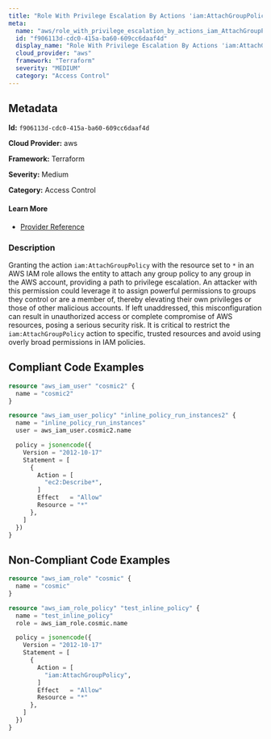 ```yaml
---
title: "Role With Privilege Escalation By Actions 'iam:AttachGroupPolicy'"
meta:
  name: "aws/role_with_privilege_escalation_by_actions_iam_AttachGroupPolicy"
  id: "f906113d-cdc0-415a-ba60-609cc6daaf4d"
  display_name: "Role With Privilege Escalation By Actions 'iam:AttachGroupPolicy'"
  cloud_provider: "aws"
  framework: "Terraform"
  severity: "MEDIUM"
  category: "Access Control"
---
```

## Metadata

**Id:** `f906113d-cdc0-415a-ba60-609cc6daaf4d`

**Cloud Provider:** aws

**Framework:** Terraform

**Severity:** Medium

**Category:** Access Control

#### Learn More

 - [Provider Reference](https://registry.terraform.io/providers/hashicorp/aws/latest/docs/resources/iam_role_policy#policy)

### Description

 Granting the action `iam:AttachGroupPolicy` with the resource set to `*` in an AWS IAM role allows the entity to attach any group policy to any group in the AWS account, providing a path to privilege escalation. An attacker with this permission could leverage it to assign powerful permissions to groups they control or are a member of, thereby elevating their own privileges or those of other malicious accounts. If left unaddressed, this misconfiguration can result in unauthorized access or complete compromise of AWS resources, posing a serious security risk. It is critical to restrict the `iam:AttachGroupPolicy` action to specific, trusted resources and avoid using overly broad permissions in IAM policies.


## Compliant Code Examples
```terraform
resource "aws_iam_user" "cosmic2" {
  name = "cosmic2"
}

resource "aws_iam_user_policy" "inline_policy_run_instances2" {
  name = "inline_policy_run_instances"
  user = aws_iam_user.cosmic2.name

  policy = jsonencode({
    Version = "2012-10-17"
    Statement = [
      {
        Action = [
          "ec2:Describe*",
        ]
        Effect   = "Allow"
        Resource = "*"
      },
    ]
  })
}

```
## Non-Compliant Code Examples
```terraform
resource "aws_iam_role" "cosmic" {
  name = "cosmic"
}

resource "aws_iam_role_policy" "test_inline_policy" {
  name = "test_inline_policy"
  role = aws_iam_role.cosmic.name

  policy = jsonencode({
    Version = "2012-10-17"
    Statement = [
      {
        Action = [
          "iam:AttachGroupPolicy",
        ]
        Effect   = "Allow"
        Resource = "*"
      },
    ]
  })
}




```